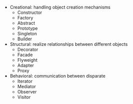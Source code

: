 * Creational: handling object creation mechanisms
    * Constructor
    * Factory
    * Abstract
    * Prototype
    * Singleton
    * Builder
* Structural: realize relationships between different objects
    * Decorator
    * Facade
    * Flyweight
    * Adapter
    * Proxy
* Behavioral: communication between disparate
    * Iterator
    * Mediator
    * Observer
    * Visitor
     
